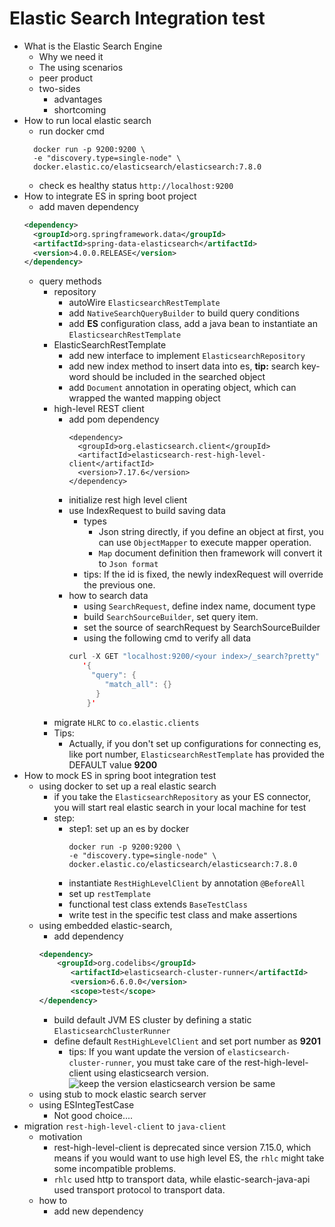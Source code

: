 # Elastic Search Integration test

* What is the Elastic Search Engine
  * Why we need it
  * The using scenarios
  * peer product
  * two-sides
    * advantages
    * shortcoming
* How to run local elastic search
  * run docker cmd 
  ```
    docker run -p 9200:9200 \
    -e "discovery.type=single-node" \
    docker.elastic.co/elasticsearch/elasticsearch:7.8.0
  ```
  * check es healthy status ``` http://localhost:9200 ```
* How to integrate ES in spring boot project
  * add maven dependency
  ```xml
  <dependency>
    <groupId>org.springframework.data</groupId>
    <artifactId>spring-data-elasticsearch</artifactId>
    <version>4.0.0.RELEASE</version>
  </dependency>
  ```
  * query methods
    * repository
      * autoWire ```ElasticsearchRestTemplate```
      * add ```NativeSearchQueryBuilder``` to build query conditions
      * add **ES** configuration class, add a java bean to instantiate an ```ElasticsearchRestTemplate```
    * ElasticSearchRestTemplate
      * add new interface to implement ```ElasticsearchRepository```
      * add new index method to insert data into es, **tip:** search key-word should be included in the searched object
      * add ```Document``` annotation in operating object, which can wrapped the wanted mapping object
    * high-level REST client
      * add pom dependency
        ```
        <dependency>
          <groupId>org.elasticsearch.client</groupId>
          <artifactId>elasticsearch-rest-high-level-client</artifactId>
          <version>7.17.6</version>
        </dependency>
        ```
      * initialize rest high level client
      * use IndexRequest to build saving data
        * types
          * Json string directly, if you define an object at first, you can use `ObjectMapper` to execute mapper operation. 
          * `Map` document definition then framework will convert it to `Json format`
        * tips: If the id is fixed, the newly indexRequest will override the previous one.
      * how to search data
        * using `SearchRequest`, define index name, document type
        * build `SearchSourceBuilder`, set query item. 
        * set the source of searchRequest by SearchSourceBuilder
        * using the following cmd to verify all data
        ```kotlin
        curl -X GET "localhost:9200/<your index>/_search?pretty" -H 'Content-Type: application/json' -d
           '{
             "query": {
                "match_all": {}
              }
            }'
        ```
    * migrate `HLRC` to `co.elastic.clients`
    * Tips:
      * Actually, if you don't set up configurations for connecting es, like port number, ```ElasticsearchRestTemplate``` has provided the DEFAULT value **9200**
* How to mock ES in spring boot integration test
  * using docker to set up a real elastic search
    * if you take the ```ElasticsearchRepository``` as your ES connector, you will start real elastic search in your local machine for test
    * step:
      * step1: set up an es by docker
        ```
        docker run -p 9200:9200 \
        -e "discovery.type=single-node" \
        docker.elastic.co/elasticsearch/elasticsearch:7.8.0
        ```
      * instantiate `RestHighLevelClient` by annotation `@BeforeAll`
      * set up `restTemplate`
      * functional test class extends `BaseTestClass`
      * write test in the specific test class and make assertions
  * using embedded elastic-search,
    * add dependency
    ```xml
    <dependency>
	    <groupId>org.codelibs</groupId>
		   <artifactId>elasticsearch-cluster-runner</artifactId>
		   <version>6.6.0.0</version>
		   <scope>test</scope>
    </dependency>
    ```
    * build default JVM ES cluster by defining a static `ElasticsearchClusterRunner`
    * define default `RestHighLevelClient` and set port number as **9201**
      * tips: If you want update the version of `elasticsearch-cluster-runner`, you must take care of the rest-high-level-client using elasticsearch version.
      ![keep the version elasticsearch version be same](https://user-images.githubusercontent.com/6279298/193168951-9144cee0-f9d5-4c98-bc20-9fd6a6f4328a.png)
  * using stub to mock elastic search server
  * using ESIntegTestCase
    * Not good choice....
* migration `rest-high-level-client` to `java-client`
  * motivation
    * rest-high-level-client is deprecated since version 7.15.0, which means if you would want to use high level ES, the `rhlc` might take some incompatible problems.
    * `rhlc` used http to transport data, while elastic-search-java-api used transport protocol to transport data. 
  * how to
    * add new dependency 
